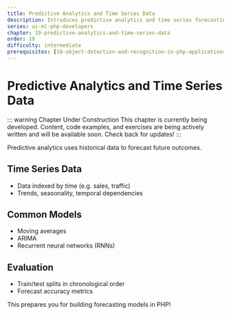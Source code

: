 ```yaml
---
title: Predictive Analytics and Time Series Data
description: Introduces predictive analytics and time series forecasting. Explains time series characteristics, common models, and evaluation basics, preparing for a forecasting project.
series: ai-ml-php-developers
chapter: 19-predictive-analytics-and-time-series-data
order: 19
difficulty: intermediate
prerequisites: [18-object-detection-and-recognition-in-php-applications]
---
```


# Predictive Analytics and Time Series Data

::: warning Chapter Under Construction
This chapter is currently being developed. Content, code examples, and exercises are being actively written and will be available soon. Check back for updates!
:::

Predictive analytics uses historical data to forecast future outcomes.

## Time Series Data

- Data indexed by time (e.g. sales, traffic)
- Trends, seasonality, temporal dependencies

## Common Models

- Moving averages
- ARIMA
- Recurrent neural networks (RNNs)

## Evaluation

- Train/test splits in chronological order
- Forecast accuracy metrics

This prepares you for building forecasting models in PHP!
